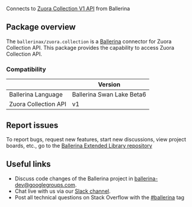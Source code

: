 Connects to [Zuora Collection V1 API](https://www.zuora.com/developer/collect-api/#section/Introduction) from Ballerina

## Package overview
The `ballerinax/zuora.collection` is a [Ballerina](https://ballerina.io/) connector for Zuora Collection API.
This package provides the capability to access Zuora Collection API.

### Compatibility
|                               | Version                         |
|-------------------------------|---------------------------------|
| Ballerina Language            | Ballerina Swan Lake Beta6       | 
| Zuora Collection API          | v1                              |

## Report issues
To report bugs, request new features, start new discussions, view project boards, etc., go to the [Ballerina Extended Library repository](https://github.com/ballerina-platform/ballerina-extended-library)

## Useful links
- Discuss code changes of the Ballerina project in [ballerina-dev@googlegroups.com](mailto:ballerina-dev@googlegroups.com).
- Chat live with us via our [Slack channel](https://ballerina.io/community/slack/).
- Post all technical questions on Stack Overflow with the [#ballerina](https://stackoverflow.com/questions/tagged/ballerina) tag
